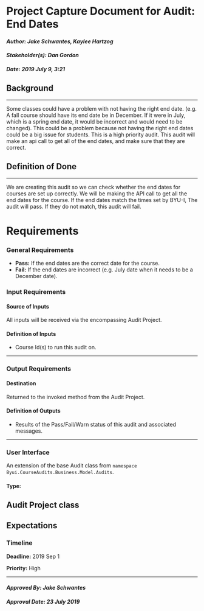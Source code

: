 # Project Capture Document for Audit: End Dates
#### *Author: Jake Schwantes, Kaylee Hartzog*
#### *Stakeholder(s): Dan Gordon*
#### *Date: 2019 July 9, 3:21*
## Background
-----
Some classes could have a problem with not having the right end date. (e.g. A fall course should have its end date be in December. If it were in July, which is a spring end date, it would be incorrect and would need to be changed). This could be a problem because not having the right end dates could be a big issue for students. This is a high priority audit. This audit will make an api call to get all of the end dates, and make sure that they are correct.

## Definition of Done
-----
We are creating this audit so we can check whether the end dates for courses are set up correctly. We will be making the API call to get all the end dates for the course. If the end dates match the times set by BYU-I, The audit will pass. If they do not match, this audit will fail.
# Requirements
### General Requirements
- **Pass:** If the end dates are the correct date for the course.
- **Fail:** If the end dates are incorrect (e.g. July date when it needs to be a December date).

### Input Requirements
#### Source of Inputs
All inputs will be received via the encompassing Audit Project.
#### Definition of Inputs
<!-- TBD: do not fill out just yet -->
- Course Id(s) to run this audit on.
---
### Output Requirements
#### Destination
Returned to the invoked method from the Audit Project.
#### Definition of Outputs
<!-- TBD: do not fill out just yet -->
- Results of the Pass/Fail/Warn status of this audit and associated messages.
---
### User Interface
An extension of the base Audit class from `namespace Byui.CourseAudits.Business.Model.Audits`.
#### Type:
Audit Project class
-----
## Expectations
### Timeline
**Deadline:** 2019 Sep 1

**Priority:** High
 
-----

#### *Approved By: Jake Schwantes* 
#### *Approval Date: 23 July 2019*
